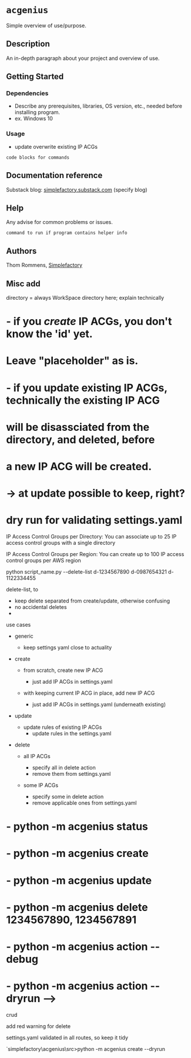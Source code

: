 # `acgenius`

Simple overview of use/purpose.

## Description

An in-depth paragraph about your project and overview of use.

## Getting Started

### Dependencies

* Describe any prerequisites, libraries, OS version, etc., needed before installing program.
* ex. Windows 10

### Usage

* update overwrite existing IP ACGs
```
code blocks for commands
```

## Documentation reference
Substack blog: [simplefactory.substack.com](https://simplefactory.substack.com)
(specify blog)


## Help

Any advise for common problems or issues.
```
command to run if program contains helper info
```

## Authors

Thom Rommens, [Simplefactory](https://simplefactory.substack.com)


## Misc add
directory = always WorkSpace directory here; explain technically


#   - if you *create* IP ACGs, you don't know the 'id' yet.
#     Leave "placeholder" as is.
#   - if you update existing IP ACGs, technically the existing IP ACG
#     will be disassciated from the directory, and deleted, before
#     a new IP ACG will be created.
# -> at update possible to keep, right?

# dry run for validating settings.yaml


IP Access Control Groups per Directory: You can associate up to 25 IP access control groups with a single directory

IP Access Control Groups per Region: You can create up to 100 IP access control groups per AWS region


python script_name.py --delete-list d-1234567890 d-0987654321 d-1122334455

delete-list, to
- keep delete separated from create/update, otherwise confusing
- no accidental deletes
- 


use cases

- generic

    - keep settings yaml close to actuality

- create

    - from scratch, create new IP ACG
        - just add IP ACGs in settings.yaml

    - with keeping current IP ACG in place, add new IP ACG
        - just add IP ACGs in settings.yaml (underneath existing)

- update

    - update rules of existing IP ACGs
        - update rules in the settings.yaml

- delete
    
    - all IP ACGs
        - specify all in delete action
        - remove them from settings.yaml

    - some IP ACGs
        - specify some in delete action
        - remove applicable ones from settings.yaml

# - python -m acgenius status 
# - python -m acgenius create 
# - python -m acgenius update 
# - python -m acgenius delete 1234567890, 1234567891
# - python -m acgenius action --debug 
# - python -m acgenius action --dryrun -->


crud

add red warning for delete

settings.yaml validated in all routes, so keep it tidy

`simplefactory\acgenius\src>python -m acgenius create --dryrun
